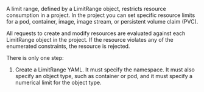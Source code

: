 A limit range, defined by a LimitRange object, restricts resource consumption in a project. In the project you can set specific resource limits for a pod, container, image, image stream, or persistent volume claim (PVC).

All requests to create and modify resources are evaluated against each LimitRange object in the project. If the resource violates any of the enumerated constraints, the resource is rejected.

There is only one step:

1. Create a LimitRange YAML. It must specify the namespace. It must also specify an object type, such as container or pod, and it must specify a numerical limit for the object type.